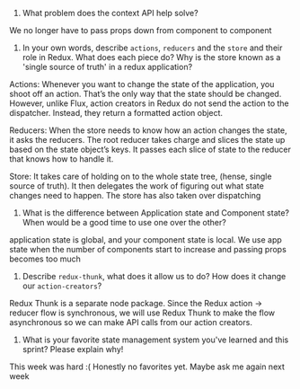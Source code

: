 1. What problem does the context API help solve?

We no longer have to pass props down from component to component

1. In your own words, describe `actions`, `reducers` and the `store` and their role in Redux. What does each piece do? Why is the store known as a 'single source of truth' in a redux application?

Actions: Whenever you want to change the state of the application, you shoot off an action. That’s the only way that the state should be changed. However, unlike Flux, action creators in Redux do not send the action to the dispatcher. Instead, they return a formatted action object.

Reducers: When the store needs to know how an action changes the state, it asks the reducers. The root reducer takes charge and slices the state up based on the state object’s keys. It passes each slice of state to the reducer that knows how to handle it.


Store: It takes care of holding on to the whole state tree, (hense, single source of truth). It then delegates the work of figuring out what state changes need to happen. The store has also taken over dispatching


1. What is the difference between Application state and Component state? When would be a good time to use one over the other?

application state is global, and your component state is local. We use app state when the number of components start to increase and passing props becomes too much

1. Describe `redux-thunk`, what does it allow us to do? How does it change our `action-creators`?

Redux Thunk is a separate node package. Since the Redux action -> reducer flow is synchronous, we will use Redux Thunk to make the flow asynchronous so we can make API calls from our action creators.

1. What is your favorite state management system you've learned and this sprint? Please explain why!

This week was hard :( Honestly no favorites yet. Maybe ask me again next week 
